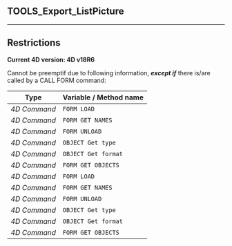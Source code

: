 ﻿## TOOLS_Export_ListPicture---## Restrictions**Current 4D version: 4D v18R6**Cannot be preemptif due to following information, ***except if*** there is/are called by a CALL FORM command:|Type|Variable / Method name||------|------||*4D Command*|`FORM LOAD`||*4D Command*|`FORM GET NAMES`||*4D Command*|`FORM UNLOAD`||*4D Command*|`OBJECT Get type`||*4D Command*|`OBJECT Get format`||*4D Command*|`FORM GET OBJECTS`||*4D Command*|`FORM LOAD`||*4D Command*|`FORM GET NAMES`||*4D Command*|`FORM UNLOAD`||*4D Command*|`OBJECT Get type`||*4D Command*|`OBJECT Get format`||*4D Command*|`FORM GET OBJECTS`|